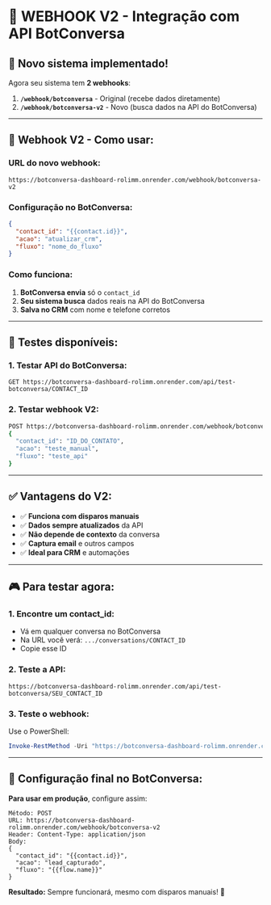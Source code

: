# 🎯 WEBHOOK V2 - Integração com API BotConversa

## 🚀 Novo sistema implementado!

Agora seu sistema tem **2 webhooks**:

1. **`/webhook/botconversa`** - Original (recebe dados diretamente)
2. **`/webhook/botconversa-v2`** - Novo (busca dados na API do BotConversa)

---

## 🔧 Webhook V2 - Como usar:

### **URL do novo webhook:**
```
https://botconversa-dashboard-rolimm.onrender.com/webhook/botconversa-v2
```

### **Configuração no BotConversa:**
```json
{
  "contact_id": "{{contact.id}}",
  "acao": "atualizar_crm",
  "fluxo": "nome_do_fluxo"
}
```

### **Como funciona:**
1. **BotConversa envia** só o `contact_id`
2. **Seu sistema busca** dados reais na API do BotConversa
3. **Salva no CRM** com nome e telefone corretos

---

## 🧪 Testes disponíveis:

### **1. Testar API do BotConversa:**
```
GET https://botconversa-dashboard-rolimm.onrender.com/api/test-botconversa/CONTACT_ID
```

### **2. Testar webhook V2:**
```bash
POST https://botconversa-dashboard-rolimm.onrender.com/webhook/botconversa-v2
{
  "contact_id": "ID_DO_CONTATO",
  "acao": "teste_manual",
  "fluxo": "teste_api"
}
```

---

## ✅ Vantagens do V2:

- ✅ **Funciona com disparos manuais**
- ✅ **Dados sempre atualizados** da API
- ✅ **Não depende de contexto** da conversa
- ✅ **Captura email** e outros campos
- ✅ **Ideal para CRM** e automações

---

## 🎮 Para testar agora:

### **1. Encontre um contact_id:**
- Vá em qualquer conversa no BotConversa
- Na URL você verá: `.../conversations/CONTACT_ID`
- Copie esse ID

### **2. Teste a API:**
```
https://botconversa-dashboard-rolimm.onrender.com/api/test-botconversa/SEU_CONTACT_ID
```

### **3. Teste o webhook:**
Use o PowerShell:
```powershell
Invoke-RestMethod -Uri "https://botconversa-dashboard-rolimm.onrender.com/webhook/botconversa-v2" -Method POST -Headers @{"Content-Type"="application/json"} -Body '{"contact_id": "SEU_CONTACT_ID", "acao": "teste_powershell"}'
```

---

## 🎯 Configuração final no BotConversa:

**Para usar em produção**, configure assim:

```
Método: POST
URL: https://botconversa-dashboard-rolimm.onrender.com/webhook/botconversa-v2
Header: Content-Type: application/json
Body:
{
  "contact_id": "{{contact.id}}",
  "acao": "lead_capturado",
  "fluxo": "{{flow.name}}"
}
```

**Resultado:** Sempre funcionará, mesmo com disparos manuais! 🎉